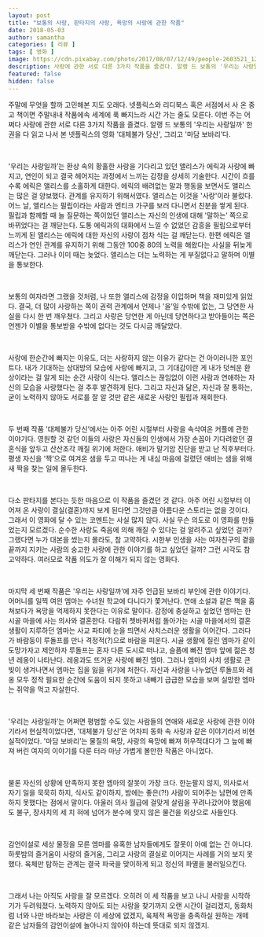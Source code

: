 ```yaml
---
layout: post
title: "보통의 사랑, 판타지의 사랑, 욕망의 사랑에 관한 작품"
date: 2018-05-03
author: samantha
categories: [ 리뷰 ]
tags: [ 영화 ]
image: https://cdn.pixabay.com/photo/2017/08/07/12/49/people-2603521_1280.jpg
description: 사랑에 관한 서로 다른 3가지 작품을 즐겼다. 알랭 드 보통의 '우리는 사랑일까' 한 권을 다 읽고 나서 본 넷플릭스의 영화 '대체불가 당신', 그리고 '마담 보바리’다.
featured: false
hidden: false
---
```


주말에 무엇을 할까 고민해본 지도 오래다. 넷플릭스와 리디북스 혹은 서점에서 사 온 중고 책이면 주말내내 작품에속 세계에 푹 빠지느라 시간 가는 줄도 모른다. 이번 주는 어쩌다 사랑에 관한 서로 다른 3가지 작품을 즐겼다. 알랭 드 보통의 '우리는 사랑일까' 한 권을 다 읽고 나서 본 넷플릭스의 영화 '대체불가 당신', 그리고 '마담 보바리’다.

<br/>

'우리는 사랑일까’는 환상 속의 황홀한 사랑을 기다리고 있던 앨리스가 에릭과 사랑에 빠지고, 연인이 되고 결국 헤어지는 과정에서 느끼는 감정을 상세히 기술한다. 시간이 흐를수록 에릭은 앨리스를 소홀하게 대한다. 에릭의 배려없는 말과 행동을 보면서도 앨리스는 많은 걸 양보했다. 관계를 유지하기 위해서였다. 앨리스는 이것을 '사랑'이라 불렀다. 어느 날, 앨리스는 필립이라는 사람과 엔티크 가구를 보러 다니면서 친분을 쌓게 된다. 필립과 함께할 때 늘 질문하는 쪽이었던 앨리스는 자신의 인생에 대해 '말하는’ 쪽으로 바뀌었다는 걸 깨닫는다. 도통 에릭과의 대화에서 느낄 수 없었던 감흥을 필립으로부터 느끼게 된 앨리스는 에릭에 대한 자신의 사랑이 점차 식는 걸 깨닫는다. 한편 에릭은 앨리스가 연인 관계를 유지하기 위해 그동안 100중 80의 노력을 해왔다는 사실을 뒤늦게 깨닫는다. 그러나 이미 때는 늦었다. 앨리스는 더는 노력하는 게 부질없다고 말하며 이별을 통보한다.

<br/>

보통의 여자라면 그랬을 것처럼, 나 또한 앨리스에 감정을 이입하며 책을 재미있게 읽었다. 결국, 더 많이 사랑하는 쪽이 권력 관계에서 언제나 '을’일 수밖에 없는, 그 당연한 사실을 다시 한 번 깨우쳤다. 그리고 사랑은 당연한 게 아닌데 당연하다고 받아들이는 쪽은 언젠가 이별을 통보받을 수밖에 없다는 것도 다시금 깨달았다.

<br/>

사랑에 한순간에 빠지는 이유도, 더는 사랑하지 않는 이유가 같다는 건 아이러니한 포인트다. 내가 기대하는 상대방의 모습에 사랑에 빠지고, 그 기대감이란 게 내가 덧씌운 환상이라는 걸 알게 되는 순간 사랑이 식는다. 앨리스는 끊임없이 이런 사람과 연애하는 자신의 모습을 사랑했다는 걸 추후 발견하게 된다. 그리고 자신과 닮은, 자신과 잘 통하는, 굳이 노력하지 않아도 서로를 잘 알 것만 같은 새로운 사랑인 필립과 재회한다.

<br/>

두 번째 작품 '대체불가 당신’에서는 아주 어린 시절부터 사랑을 속삭여온 커플에 관한 이야기다. 영원할 것 같던 이들의 사랑은 자신들의 인생에서 가장 손꼽아 기다려왔던 결혼식을 앞두고 산산조각 깨질 위기에 처한다. 애비가 말기암 진단을 받고 난 직후부터다. 평생 자신을 '짝’으로 여겨온 샘을 두고 떠나는 게 내심 마음에 걸렸던 애비는 샘을 위해 새 짝을 찾는 일에 몰두한다.

<br/>

다소 판타지를 본다는 듯한 마음으로 이 작품을 즐겼던 것 같다. 아주 어린 시절부터 이어져 온 사랑이 결실(결혼)까지 보게 된다면 그것만큼 아름다운 스토리는 없을 것이다. 그래서 이 영화에 달 수 있는 코멘트는 사실 많지 않다. 사실 무슨 의도로 이 영화를 만들었는지 모르겠다. 순수한 사랑도 죽음에 의해 깨질 수 있다는 걸 알려주고 싶었던 걸까? 그랬다면 누가 대본을 썼는지 몰라도, 참 고약하다. 시한부 인생을 사는 여자친구의 곁을 끝까지 지키는 사람의 숭고한 사랑에 관한 이야기를 하고 싶었던 걸까? 그런 시각도 참 고약하다. 여러모로 작품 의도가 잘 이해가 되지 않는 영화다.

<br/>

마지막 세 번째 작품은 '우리는 사랑일까’에 자주 언급된 보바리 부인에 관한 이야기다. 어머니를 일찍 여읜 엠마는 수녀원 학교에 다니다가 쫓겨난다. 연애 소설과 같은 책을 훔쳐보다가 욕망을 억제하지 못한다는 이유로 말이다. 감정에 충실하고 싶었던 엠마는 한 시골 마을에 사는 의사와 결혼한다. 다람쥐 쳇바퀴처럼 돌아가는 시골 마을에서의 결혼생활이 지루하던 엠마는 사교 파티에 눈을 띄면서 사치스러운 생활을 이어간다. 그러다가 바람둥이 루돌프를 만나 격정적(?)으로 바람을 피운다. 시골 생활에 질린 엠마가 같이 도망가자고 제안하자 루돌프는 혼자 다른 도시로 떠나고, 슬픔에 빠진 엠마 앞에 젊은 청년 레옹이 나타난다. 레옹과도 뜨거운 사랑에 빠진 엠마. 그러나 엠마의 사치 생활로 큰 빚이 생겨나면서 엠마는 집을 잃을 위기에 처한다. 자신과 사랑을 나누었던 루돌프와 레옹 모두 정작 필요한 순간에 도움이 되지 못하고 내빼기 급급한 모습을 보며 실망한 엠마는 쥐약을 먹고 자살한다.

<br/>

'우리는 사랑일까’는 어쩌면 평범할 수도 있는 사람들의 연애와 새로운 사랑에 관한 이야기라서 현실적이었다면, '대체불가 당신’은 어차피 동화 속 사랑과 같은 이야기라서 비현실적이었다. '마담 보바리’는 물질의 욕망, 사랑의 욕망에 빠져 허우적대다가 그 늪에 빠져 버린 여자의 이야기를 다룬 터라 마냥 가볍게 볼만한 작품은 아니었다.

<br/>

물론 자신의 상황에 만족하지 못한 엠마의 잘못이 가장 크다. 한눈팔지 않지, 의사로서 자기 일을 묵묵히 하지, 식사도 같이하지, 밤에는 좋은(?!) 사람이 되어주는 남편에 만족하지 못했다는 점에서 말이다. 아울러 의사 월급에 걸맞게 살림을 꾸려나갔어야 했음에도 불구, 장사치의 세 치 혀에 넘어가 분수에 맞지 않은 물건을 외상으로 사들인다.

<br/>

감언이설로 세상 물정을 모른 엠마를 유혹한 남자들에게도 잘못이 아예 없는 건 아니다. 하룻밤의 즐거움이 사랑의 즐거움, 그리고 사랑의 결실로 이어지는 사례를 거의 보지 못했다. 육체만 탐하는 관계는 결국 파국을 맞이하게 되고 정신의 파멸을 불러일으킨다.

<br/>

그래서 나는 아직도 사랑을 잘 모르겠다. 오히려 이 세 작품을 보고 나니 사랑을 시작하기가 두려워졌다. 노력하지 않아도 되는 사랑을 찾기까지 오랜 시간이 걸리겠지, 동화처럼 너와 나만 바라보는 사랑은 이 세상에 없겠지, 육체적 욕망을 충족하실 원하는 개떼 같은 남자들의 감언이설에 놀아나지 않아야 하는데 뜻대로 되지 않겠지.

<br/>
